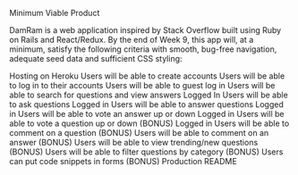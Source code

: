 Minimum Viable Product

DamRam is a web application inspired by Stack Overflow built using Ruby on Rails and React/Redux. By the end of Week 9, this app will, at a minimum, satisfy the following criteria with smooth, bug-free navigation, adequate seed data and sufficient CSS styling:

Hosting on Heroku
Users will be able to create accounts
Users will be able to log in to their accounts
Users will be able to guest log in
Users will be able to search for questions and view answers
Logged In Users will be able to ask questions
Logged in Users will be able to answer questions
Logged in Users will be able to vote an answer up or down
Logged in Users will be able to vote a question up or down (BONUS)
Logged in Users will be able to comment on a question (BONUS)
Users will be able to comment on an answer (BONUS)
Users will be able to view trending/new questions (BONUS)
Users will be able to filter questions by category (BONUS)
Users can put code snippets in forms (BONUS)
Production README
